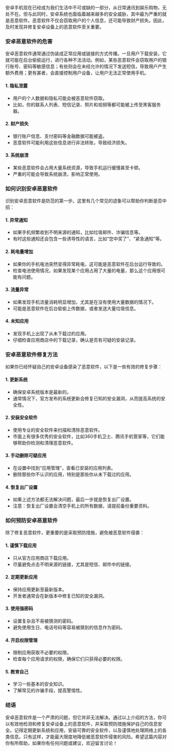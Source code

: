 安卓手机现在已经成为我们生活中不可或缺的一部分，从日常通讯到娱乐购物，无处不在。但与此同时，安卓系统也面临着越来越多的安全威胁，其中最为严重的就是恶意软件。恶意软件不仅会窃取用户的个人信息，还可能导致财产损失。因此，及时发现并修复安卓设备上的恶意软件至关重要。

### 安卓恶意软件的危害

安卓恶意软件通常通过伪装成正常应用或链接的方式传播。一旦用户下载安装，它就可能在后台偷偷运行，进行各种不法活动。例如，某些恶意软件会窃取用户的银行账号、密码等敏感信息；有些则会在未经允许的情况下发送短信，导致用户产生额外费用；更有甚者，会直接控制用户设备，让用户无法正常使用手机。

#### 1. **隐私泄露**
   - 用户的个人数据和隐私可能会被恶意软件窃取。
   - 比如，你的联系人列表、短信记录、照片和视频等都可能被上传至黑客服务器。
   
#### 2. **财产损失**
   - 银行账户信息、支付密码等金融数据可能被盗。
   - 恶意软件可能利用这些信息进行非法转账，导致经济损失。
   
#### 3. **系统崩溃**
   - 某些恶意软件会占用大量系统资源，导致手机运行缓慢甚至卡顿。
   - 严重的可能会导致系统崩溃，影响正常使用。

### 如何识别安卓恶意软件

识别安卓恶意软件是防范的第一步。这里有几个常见的迹象可以帮助你判断是否中招：

#### 1. **异常通知**
   - 如果手机频繁收到不明来源的通知，比如垃圾邮件、诈骗信息等。
   - 有时这些通知还会包含一些诱导性的语言，比如“您中奖了”、“紧急通知”等。
   
#### 2. **耗电量增加**
   - 如果你的手机电池突然变得异常耗电，这可能是恶意软件在后台运行导致的。
   - 检查电池使用情况，如果发现某个应用占用了大量的电量，那么这个应用很可能有问题。
   
#### 3. **流量异常**
   - 如果发现手机流量消耗明显增加，尤其是在没有使用大量数据的情况下。
   - 可能是恶意软件在后台偷偷上传数据，或者发送大量垃圾信息。

#### 4. **未知应用**
   - 发现手机上出现了从未下载过的应用。
   - 仔细检查应用商店中的下载记录，确认是否有可疑的安装记录。

### 安卓恶意软件修复方法

如果你已经怀疑自己的安卓设备感染了恶意软件，以下是一些有效的修复步骤：

#### 1. **更新系统**
   - 确保安卓系统版本是最新的。
   - 通常情况下，官方发布的系统更新会修复已知的安全漏洞，从而提高系统的安全性。
   
#### 2. **安装安全软件**
   - 使用专业的安全软件来扫描和清除恶意软件。
   - 市面上有很多优秀的安全软件，比如360手机卫士、腾讯手机管家等，它们能够帮助你检测和清理恶意软件。
   
#### 3. **手动删除可疑应用**
   - 在设置中找到“应用管理”，查看已安装的应用列表。
   - 删除那些你不认识的应用，特别是那些你从未下载过的应用。
   
#### 4. **恢复出厂设置**
   - 如果上述方法都无法解决问题，最后一步就是恢复出厂设置。
   - 注意：恢复出厂设置会清空手机上的所有数据，请提前备份重要资料。

### 如何预防安卓恶意软件

除了修复恶意软件，更重要的是采取预防措施，避免被恶意软件侵袭：

#### 1. **谨慎下载应用**
   - 只从官方应用商店下载应用。
   - 尽量避免点击不明来源的链接，尤其是短信、邮件中的链接。
   
#### 2. **定期更新应用**
   - 保持应用更新至最新版本。
   - 开发者通常会在新版本中修复已知的安全漏洞。
   
#### 3. **使用强密码**
   - 设置复杂且不易被猜测的密码。
   - 避免使用生日、电话号码等容易被猜到的信息作为密码。
   
#### 4. **开启权限管理**
   - 限制应用获取不必要的权限。
   - 检查每个应用请求的权限，确保它们只获得必要的权限。

#### 5. **教育自己**
   - 学习一些基本的安全知识。
   - 了解常见的诈骗手段，提高警惕性。

### 结语

安卓恶意软件是一个严肃的问题，但它并非无法解决。通过以上介绍的方法，你可以有效地检测和修复安卓设备上的恶意软件，并采取预防措施保护自己的信息安全。记得定期更新系统和应用，安装可靠的安全软件，以及谨慎地处理网络上的各类信息。只有这样，才能最大限度地降低被恶意软件侵害的风险。希望这篇内容对你有所帮助，如果你有任何问题或建议，欢迎留言讨论！